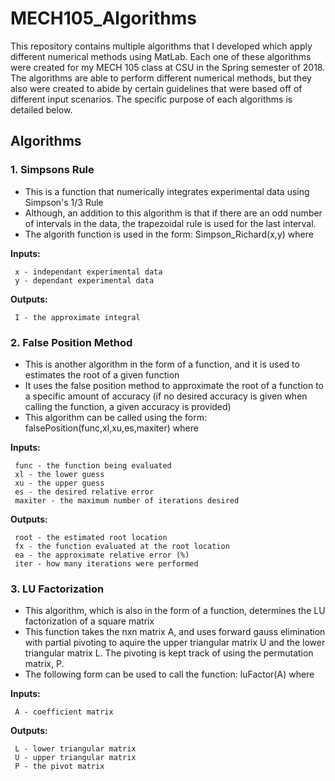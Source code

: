 # MECH105_Algorithms
This repository contains multiple algorithms that I developed which apply different numerical methods using MatLab. Each one of these algorithms were created for my MECH 105 class at CSU in the Spring semester of 2018. The algorithms are able to perform different numerical methods, but they also were created to abide by certain guidelines that were based off of different input scenarios. The specific purpose of each algorithms is detailed below.

## Algorithms

### 1. Simpsons Rule
  * This is a function that numerically integrates experimental data using Simpson's 1/3 Rule
  * Although, an addition to this algorithm is that if there are an odd number of intervals in the data, the trapezoidal rule is used for the last interval.
  * The algorith function is used in the form: Simpson_Richard(x,y) where 
  
  **Inputs:**
  
     x - independant experimental data 
     y - dependant experimental data
  
  **Outputs:**
  
     I - the approximate integral
  
### 2. False Position Method
  * This is another algorithm in the form of a function, and it is used to estimates the root of a given function
  * It uses the false position method to approximate the root of a function to a specific amount of accuracy (if no desired accuracy is given when calling the function, a given accuracy is provided)
  * This algorithm can be called using the form: falsePosition(func,xl,xu,es,maxiter) where
  
  **Inputs:**
  
     func - the function being evaluated
     xl - the lower guess
     xu - the upper guess
     es - the desired relative error
     maxiter - the maximum number of iterations desired
  
  **Outputs:**
  
     root - the estimated root location
     fx - the function evaluated at the root location
     ea - the approximate relative error (%)
     iter - how many iterations were performed
  
### 3. LU Factorization
  * This algorithm, which is also in the form of a function, determines the LU factorization of a square matrix
  * This function takes the nxn matrix A, and uses forward gauss elimination with partial pivoting to aquire the upper triangular matrix U and the lower triangular matrix L. The pivoting is kept track of using the permutation matrix, P.
  * The following form can be used to call the function: luFactor(A) where
  
  **Inputs:**
  
     A - coefficient matrix
  
  **Outputs:**
  
     L - lower triangular matrix
     U - upper triangular matrix
     P - the pivot matrix

